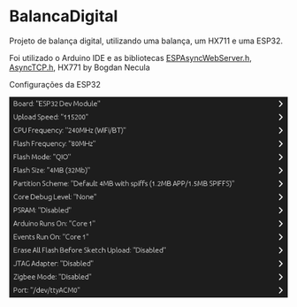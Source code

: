 # BalancaDigital
Projeto de balança digital, utilizando uma balança, um HX711 e uma ESP32.

Foi utilizado o Arduino IDE e as bibliotecas [ESPAsyncWebServer.h](https://github.com/me-no-dev/ESPAsyncWebServer), [AsyncTCP.h](https://github.com/ESP32Async/AsyncTCP), HX771 by Bogdan Necula

Configurações da ESP32

![ESP32 CONFIG](Config_ESP32.png "ESP32")

